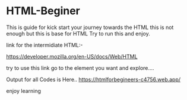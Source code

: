 # HTML-Beginer

This is guide for kick start your journey towards the HTML this is not enough but this is base for HTML Try to run this and enjoy.

link for the intermidiate HTML:-

https://developer.mozilla.org/en-US/docs/Web/HTML

try to use this link go to the element you want and explore....

Output for all Codes is Here..
https://htmlforbegineers-c4756.web.app/

enjoy learning
